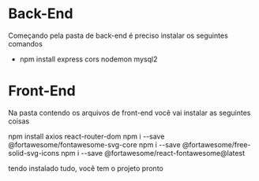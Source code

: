 # Back-End
Começando pela pasta de back-end é preciso instalar os seguintes comandos
 - npm install express cors nodemon mysql2
# Front-End
Na pasta contendo os arquivos de front-end você vai instalar as seguintes coisas

npm install axios react-router-dom
npm i --save @fortawesome/fontawesome-svg-core
npm i --save @fortawesome/free-solid-svg-icons
npm i --save @fortawesome/react-fontawesome@latest

tendo instalado tudo, você tem o projeto pronto
